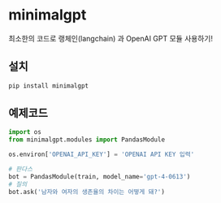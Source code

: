 # minimalgpt

최소한의 코드로 랭체인(langchain) 과 OpenAI GPT 모듈 사용하기!

## 설치

```bash
pip install minimalgpt
```

## 예제코드

```python
import os
from minimalgpt.modules import PandasModule

os.environ['OPENAI_API_KEY'] = 'OPENAI API KEY 입력'

# 판다스
bot = PandasModule(train, model_name='gpt-4-0613')
# 질의
bot.ask('남자와 여자의 생존율의 차이는 어떻게 돼?')
```
